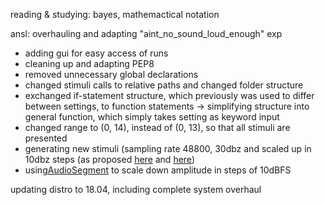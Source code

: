 reading & studying: bayes, mathemactical notation

ansl: overhauling and adapting "aint_no_sound_loud_enough" exp
- adding gui for easy access of runs
- cleaning up and adapting PEP8
- removed unnecessary global declarations
- changed stimuli calls to relative paths and changed folder structure
- exchanged if-statement structure, which previously was used to differ between settings, to function statements
         -> simplifying structure into general function, which simply takes setting as keyword input
- changed range to (0, 14), instead of (0, 13), so that all stimuli are presented
- generating new stimuli (sampling rate 48800, 30dbz and scaled up in 10dbz steps (as proposed [here](https://forum.audacityteam.org/viewtopic.php?t=2364) and [here](https://www.asha.org/policy/gl2005-00014.htm))
- using[AudioSegment](https://github.com/jiaaro/pydub/blob/master/API.markdown) to scale down amplitude in steps of 10dBFS
           
updating distro to 18.04, including complete system overhaul
